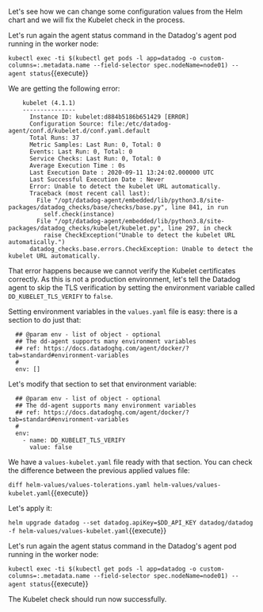 Let's see how we can change some configuration values from the Helm chart and we will fix the Kubelet check in the process.

Let's run again the agent status command in the Datadog's agent pod running in the worker node:

`kubectl exec -ti $(kubectl get pods -l app=datadog -o custom-columns=:.metadata.name --field-selector spec.nodeName=node01) -- agent status`{{execute}}

We are getting the following error:

```
    kubelet (4.1.1)
    ---------------
      Instance ID: kubelet:d884b5186b651429 [ERROR]
      Configuration Source: file:/etc/datadog-agent/conf.d/kubelet.d/conf.yaml.default
      Total Runs: 37
      Metric Samples: Last Run: 0, Total: 0
      Events: Last Run: 0, Total: 0
      Service Checks: Last Run: 0, Total: 0
      Average Execution Time : 0s
      Last Execution Date : 2020-09-11 13:24:02.000000 UTC
      Last Successful Execution Date : Never
      Error: Unable to detect the kubelet URL automatically.
      Traceback (most recent call last):
        File "/opt/datadog-agent/embedded/lib/python3.8/site-packages/datadog_checks/base/checks/base.py", line 841, in run
          self.check(instance)
        File "/opt/datadog-agent/embedded/lib/python3.8/site-packages/datadog_checks/kubelet/kubelet.py", line 297, in check
          raise CheckException("Unable to detect the kubelet URL automatically.")
      datadog_checks.base.errors.CheckException: Unable to detect the kubelet URL automatically.
```

That error happens because we cannot verify the Kubelet certificates correctly. As this is not a production environment, let's tell the Datadog agent to skip the TLS verification by setting the environment variable called `DD_KUBELET_TLS_VERIFY` to `false`.

Setting environment variables in the `values.yaml` file is easy: there is a section to do just that:

```
  ## @param env - list of object - optional
  ## The dd-agent supports many environment variables
  ## ref: https://docs.datadoghq.com/agent/docker/?tab=standard#environment-variables
  #
  env: []
```

Let's modify that section to set that environment variable:

```
  ## @param env - list of object - optional
  ## The dd-agent supports many environment variables
  ## ref: https://docs.datadoghq.com/agent/docker/?tab=standard#environment-variables
  #
  env:
    - name: DD_KUBELET_TLS_VERIFY
      value: false
```

We have a `values-kubelet.yaml` file ready with that section. You can check the difference between the previous applied values file:

`diff helm-values/values-tolerations.yaml helm-values/values-kubelet.yaml`{{execute}}

Let's apply it:

`helm upgrade datadog --set datadog.apiKey=$DD_API_KEY datadog/datadog -f helm-values/values-kubelet.yaml`{{execute}}

Let's run again the agent status command in the Datadog's agent pod running in the worker node:

`kubectl exec -ti $(kubectl get pods -l app=datadog -o custom-columns=:.metadata.name --field-selector spec.nodeName=node01) -- agent status`{{execute}}

The Kubelet check should run now successfully.
